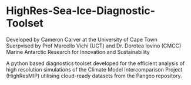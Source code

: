 # **HighRes-Sea-Ice-Diagnostic-Toolset**
Developed by Cameron Carver at the University of Cape Town<br>
Suerpvised by Prof Marcello Vichi (UCT) and Dr. Dorotea Iovino (CMCC)<br>
Marine Antarctic Research for Innovation and Sustainability<br>

A python based diagnostics toolset developed for the efficient analysis of high resolution simulations of the Climate Model Intercomparison Project (HighResMIP) utilising cloud-ready datasets from the Pangeo repository.
